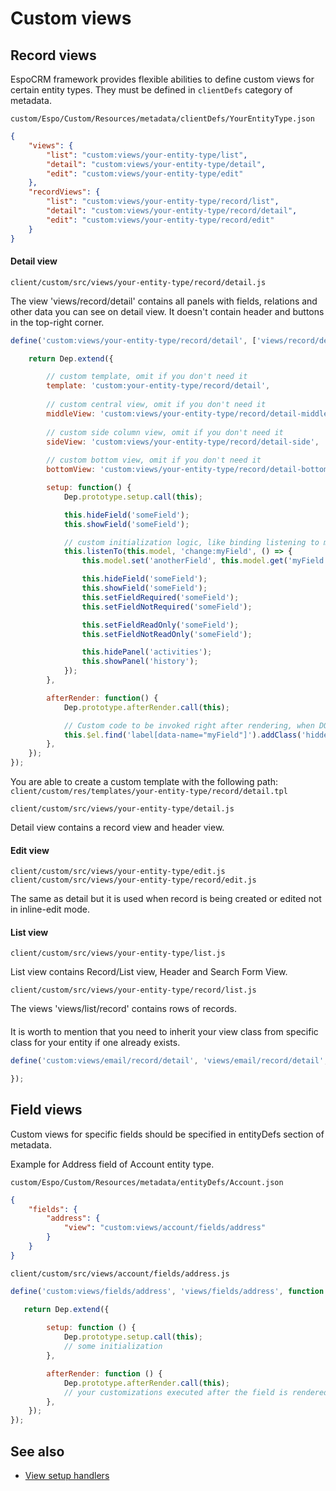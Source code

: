 # Custom views

## Record views

EspoCRM framework provides flexible abilities to define custom views for certain entity types. They must be defined in `clientDefs` category of metadata.

`custom/Espo/Custom/Resources/metadata/clientDefs/YourEntityType.json`

```json
{
    "views": {
        "list": "custom:views/your-entity-type/list",
        "detail": "custom:views/your-entity-type/detail",
        "edit": "custom:views/your-entity-type/edit"
    },
    "recordViews": {
        "list": "custom:views/your-entity-type/record/list",
        "detail": "custom:views/your-entity-type/record/detail",
        "edit": "custom:views/your-entity-type/record/edit"
    }
}
```

#### Detail view

`client/custom/src/views/your-entity-type/record/detail.js`

The view 'views/record/detail' contains all panels with fields, relations and other data you can see on detail view. It doesn't contain header and buttons in the top-right corner.

```javascript
define('custom:views/your-entity-type/record/detail', ['views/record/detail'], function (Dep) {

    return Dep.extend({

        // custom template, omit if you don't need it
        template: 'custom:your-entity-type/record/detail', 
        
        // custom central view, omit if you don't need it
        middleView: 'custom:views/your-entity-type/record/detail-middle', 
        
        // custom side column view, omit if you don't need it
        sideView: 'custom:views/your-entity-type/record/detail-side', 
        
        // custom bottom view, omit if you don't need it
        bottomView: 'custom:views/your-entity-type/record/detail-bottom', 

        setup: function() {
            Dep.prototype.setup.call(this);

            this.hideField('someField');
            this.showField('someField');

            // custom initialization logic, like binding listening to model changes
            this.listenTo(this.model, 'change:myField', () => {
                this.model.set('anotherField', this.model.get('myField') + ' Hello');

                this.hideField('someField');
                this.showField('someField');
                this.setFieldRequired('someField');
                this.setFieldNotRequired('someField');

                this.setFieldReadOnly('someField');
                this.setFieldNotReadOnly('someField');

                this.hidePanel('activities');
                this.showPanel('history');
            });
        },

        afterRender: function() {
            Dep.prototype.afterRender.call(this);

            // Custom code to be invoked right after rendering, when DOM is available.
            this.$el.find('label[data-name="myField"]').addClass('hidden');
        },
    });
});

```

You are able to create a custom template with the following path: `client/custom/res/templates/your-entity-type/record/detail.tpl`

`client/custom/src/views/your-entity-type/detail.js`

Detail view contains a record view and header view.

#### Edit view

`client/custom/src/views/your-entity-type/edit.js`
`client/custom/src/views/your-entity-type/record/edit.js`

The same as detail but it is used when record is being created or edited not in inline-edit mode.

#### List view

`client/custom/src/views/your-entity-type/list.js`

List view contains Record/List view, Header and Search Form View.

`client/custom/src/views/your-entity-type/record/list.js`

The views 'views/list/record' contains rows of records.

#### 

It is worth to mention that you need to inherit your view class from specific class for your entity if one already exists.

```javascript
define('custom:views/email/record/detail', 'views/email/record/detail', function (Dep) {

});
```

## Field views

Custom views for specific fields should be specified in entityDefs section of metadata.

Example for Address field of Account entity type.

`custom/Espo/Custom/Resources/metadata/entityDefs/Account.json`


```json
{
    "fields": {
        "address": {
            "view": "custom:views/account/fields/address"
        }  
    }
}
```

`client/custom/src/views/account/fields/address.js`

```js
define('custom:views/fields/address', 'views/fields/address', function (Dep) {

   return Dep.extend({
  
        setup: function () {
            Dep.prototype.setup.call(this);
            // some initialization
        },

        afterRender: function () {
            Dep.prototype.afterRender.call(this);
            // your customizations executed after the field is rendered
        },
    });
});
```

## See also

* [View setup handlers](frontend/view-setup-handlers.md)

